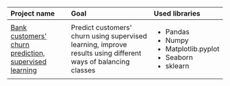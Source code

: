|Project name|Goal|Used libraries|
|:-----------|:---|:-------------|
|[Bank customers' churn prediction, supervised learning](https://github.com/someratenero/data-science-projects/tree/main/Bank%20customers'%20churn%20prediction%2C%20supervised%20learning)|Predict customers' churn using supervised learning, improve results using different ways of balancing classes|<ul><li>Pandas</li><li>Numpy</li><li>Matplotlib.pyplot</li><li>Seaborn</li><li>sklearn</li></ul>|
